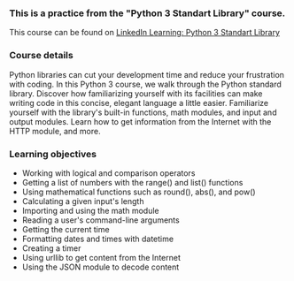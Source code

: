 ### This is a practice from the "Python 3 Standart Library" course.
This course can be found on [LinkedIn Learning: Python 3 Standart Library](https://www.linkedin.com/learning/learning-the-python-3-standard-library/)

### Course details
Python libraries can cut your development time and reduce your frustration with coding. In this Python 3 course, we walk through the Python standard library. Discover how familiarizing yourself with its facilities can make writing code in this concise, elegant language a little easier. Familiarize yourself with the library's built-in functions, math modules, and input and output modules. Learn how to get information from the Internet with the HTTP module, and more.

### Learning objectives
- Working with logical and comparison operators
- Getting a list of numbers with the range() and list() functions
- Using mathematical functions such as round(), abs(), and pow()
- Calculating a given input's length
- Importing and using the math module
- Reading a user's command-line arguments
- Getting the current time
- Formatting dates and times with datetime
- Creating a timer
- Using urllib to get content from the Internet
- Using the JSON module to decode content
